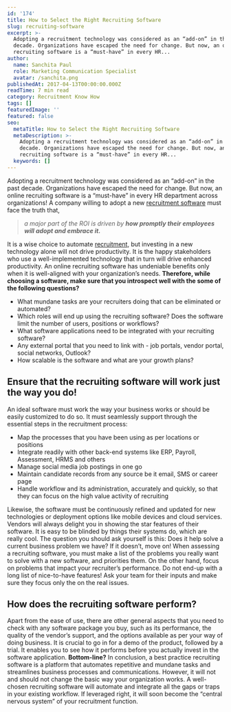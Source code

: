 ```yaml
---
id: '174'
title: How to Select the Right Recruiting Software
slug: recruiting-software
excerpt: >-
  Adopting a recruitment technology was considered as an “add-on” in the past
  decade. Organizations have escaped the need for change. But now, an online
  recruiting software is a “must-have” in every HR...
author:
  name: Sanchita Paul
  role: Marketing Communication Specialist
  avatar: /sanchita.png
publishedAt: 2017-04-13T00:00:00.000Z
readTime: 7 min read
category: Recruitment Know How
tags: []
featuredImage: ''
featured: false
seo:
  metaTitle: How to Select the Right Recruiting Software
  metaDescription: >-
    Adopting a recruitment technology was considered as an “add-on” in the past
    decade. Organizations have escaped the need for change. But now, an online
    recruiting software is a “must-have” in every HR...
  keywords: []
---
```


Adopting a recruitment technology was considered as an “add-on” in the past decade. Organizations have escaped the need for change. But now, an online recruiting software is a “must-have” in every HR department across organizations! A company willing to adopt a new [recruitment software](https://www.thetalentpool.ai/recruitment-management-software-benefits/) must face the truth that,

> _a major part of the ROI is driven by **how promptly their employees will adopt and embrace it.**_ <!--more-->

It is a wise choice to automate [recruitment](https://en.wikipedia.org/wiki/Recruitment), but investing in a new technology alone will not drive productivity. It is the happy stakeholders who use a well-implemented technology that in turn will drive enhanced productivity. An online recruiting software has undeniable benefits only when it is well-aligned with your organization’s needs. **Therefore, while choosing a software, make sure that you introspect well with the some of the following questions?**

- What mundane tasks are your recruiters doing that can be eliminated or automated?
- Which roles will end up using the recruiting software? Does the software limit the number of users, positions or workflows?
- What software applications need to be integrated with your recruiting software?
- Any external portal that you need to link with - job portals, vendor portal, social networks, Outlook?
- How scalable is the software and what are your growth plans?

## Ensure that the recruiting software will work just the way you do!

An ideal software must work the way your business works or should be easily customized to do so. It must seamlessly support through the essential steps in the recruitment process:

- Map the processes that you have been using as per locations or positions
- Integrate readily with other back-end systems like ERP, Payroll, Assessment, HRMS and others
- Manage social media job postings in one go
- Maintain candidate records from any source be it email, SMS or career page
- Handle workflow and its administration, accurately and quickly, so that they can focus on the high value activity of recruiting

Likewise, the software must be continuously refined and updated for new technologies or deployment options like mobile devices and cloud services. Vendors will always delight you in showing the star features of their software. It is easy to be blinded by things their systems do, which are really cool. The question you should ask yourself is this: Does it help solve a current business problem we have? If it doesn’t, move on! When assessing a recruiting software, you must make a list of the problems you really want to solve with a new software, and priorities them. On the other hand, focus on problems that impact your recruiter’s performance. Do not end-up with a long list of nice-to-have features! Ask your team for their inputs and make sure they focus only the on the real issues.

## How does the recruiting software perform?

Apart from the ease of use, there are other general aspects that you need to check with any software package you buy, such as its performance, the quality of the vendor’s support, and the options available as per your way of doing business. It is crucial to go in for a demo of the product, followed by a trial. It enables you to see how it performs before you actually invest in the software application. **Bottom-line?** In conclusion, a best practice recruiting software is a platform that automates repetitive and mundane tasks and streamlines business processes and communications. However, it will not and should not change the basic way your organization works. A well-chosen recruiting software will automate and integrate all the gaps or traps in your existing workflow. If leveraged right, it will soon become the “central nervous system” of your recruitment function. 

<script type="application/ld+json"><br /> { "@context": "http://schema.org",<br /> "@type": "BlogPosting",<br /> "mainEntityOfPage": {<br /> "@type": "WebPage",<br /> "@id": "https://www.thetalentpool.ai/"<br /> },<br /> "headline": "How to Select the Right Recruiting Software",<br /> "alternativeHeadline": "Adopting a recruitment technology was considered as an “add-on” in the past decade. Organizations have escaped the need for change.",<br /> "award": "",<br /> "image": {<br /> "@type": "ImageObject",<br /> "url":"https://www.thetalentpool.ai/images/logo.png",<br /> "height": 800,<br /> "width": 800},<br /> "editor": "Talent Pool",<br /> "genre": "Recruitment",<br /> "keywords": "Recruiting Software, Employment, Right Recruiting Software",<br /> "wordcount": "713",<br /> "publisher": {<br /> "@type": "Organization",<br /> "name": "Talent Pool",<br /> "logo": {<br /> "@type": "ImageObject",<br /> "url": "https://www.thetalentpool.ai/images/logo.png",<br /> "width": 600,<br /> "height": 60<br /> }<br /> },<br /> "url": "https://www.thetalentpool.ai/how-to-select-the-right-recruiting-software/",<br /> "datePublished": "2017-04-13",<br /> "dateCreated": "2017-04-13",<br /> "dateModified": "2017-04-13",<br /> "description": "Adopting a recruitment technology was considered as an “add-on” in the past decade. Organizations have escaped the need for change. Now, an online recruiting software is a “must-have” in every HR department across organizations! A company willing to adopt a new recruitment software must face the truth that,<br /> a major part of the ROI is driven by how promptly their employees will adopt and embrace it.<br /> It is a wise choice to automate recruitment, but investing in a new technology alone will not drive productivity. It is the happy stakeholders who use a well-implemented technology that in turn will drive enhanced productivity.<br /> An online recruiting software has undeniable benefits only when it is well-aligned with your organization’s needs. Therefore, while choosing a software, make sure that you introspect well with the some of the following questions?<br /> What mundane tasks are your recruiters doing that can be eliminated or automated?<br /> Which roles will end up using the recruiting software? Does the software limit the number of users, positions or workflows?<br /> What software applications need to be integrated with your recruiting software?<br /> Any external portal that you need to link with – job portals, vendor portal, social networks, Outlook?<br /> How scalable is the software and what are your growth plans?<br /> Ensure that the software will work just the way you do!<br /> An ideal software must work the way your business works or should be easily customised to do so. It must seamlessly support through the essential steps in the recruitment process:<br /> Map the processes that you have been using as per locations or positions<br /> Integrate readily with other backend systems like ERP, Payroll, Assessment, HRMS and others<br /> Manage social media job postings in one go<br /> Maintain candidate records from any source be it email, SMS or career page<br /> Handle workflow and its administration, accurately and quickly, so that they can focus on the high value activity of recruiting<br /> The software must be continuously refined and updated for new technologies or deployment options like mobile devices and cloud services.<br /> Vendors will always delight you in showing the star features of their software. It is easy to be blinded by things their systems do, which are really cool. The question you should ask yourself is this: Does it help solve a current business problem we have? If it doesn’t, move on!<br /> When assessing a recruiting software, you must make a list of the problems you really want to solve with a new software, and prioritise them. Focus on problems that impact your recruiter’s performance. Do not end-up with a long list of nice-to-have features! Ask your team for their inputs and make sure they focus only the on the real issues.<br /> How does the recruiting software perform?<br /> Apart from the ease of use, there are other general aspects that you need to check with any software package you buy, such as its performance, the quality of the vendor’s support, and the options available as per your way of doing business. It is crucial to go in for a demo of the product, followed by a trial. It enables you to see how it performs before you actually invest in the software application.<br /> Bottom-line?<br /> A best practice recruiting software is a platform that automates repetitive and mundane tasks and streamlines business processes and communications. It will not and should not change the basic way your organization works. A well-chosen recruiting software will automate and integrate all the gaps or traps in your existing workflow. If leveraged right, it will soon become the “central nervous system” of your recruitment function.",<br /> "author": {<br /> "@type": "Organization",<br /> "name": "Admin"<br /> }<br /> }<br /></script>
